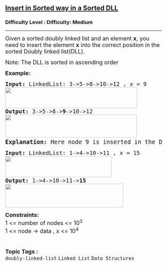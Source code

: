 <h2><a href="https://www.geeksforgeeks.org/problems/insert-in-sorted-way-in-a-sorted-dll/1">Insert in Sorted way in a Sorted DLL</a></h2><h3>Difficulty Level : Difficulty: Medium</h3><hr><div class="problems_problem_content__Xm_eO" style="user-select: auto;"><p style="user-select: auto;"><span style="font-size: 18px; user-select: auto;">Given a sorted doubly linked list and an element <strong style="user-select: auto;">x</strong>, you need to insert the element <strong style="user-select: auto;">x</strong> into the correct position in the sorted Doubly linked list(DLL).</span></p>
<p style="user-select: auto;"><span style="font-size: 18px; user-select: auto;"><span class="selectable-text copyable-text" style="caret-color: rgb(0, 0, 0); user-select: auto;">Note: The DLL is sorted in ascending order</span></span></p>
<p style="user-select: auto;"><span style="font-size: 18px; user-select: auto;"><strong style="user-select: auto;">Example:</strong></span></p>
<pre style="user-select: auto;"><span style="font-size: 18px; user-select: auto;"><strong style="user-select: auto;">Input: </strong>LinkedList: 3-&gt;5-&gt;8-&gt;10-&gt;12 , x = 9<br style="user-select: auto;"><img src="https://media.geeksforgeeks.org/img-practice/prod/addEditProblem/700608/Web/Other/blobid0_1721115793.png" width="425" height="67" style="user-select: auto;"><br style="user-select: auto;"><strong style="user-select: auto;">Output: </strong>3-&gt;5-&gt;8-&gt;<strong style="user-select: auto;">9</strong>-&gt;10-&gt;12<br style="user-select: auto;"><img src="https://media.geeksforgeeks.org/img-practice/prod/addEditProblem/700608/Web/Other/blobid1_1721115806.png" width="423" height="74" style="user-select: auto;"><strong style="user-select: auto;"><br style="user-select: auto;"></strong></span><span style="font-size: 14pt; user-select: auto;"><strong style="user-select: auto;">Explanation: </strong>Here node 9 is inserted in the Doubly Linked-List.</span></pre>
<pre style="user-select: auto;"><span style="font-size: 18px; user-select: auto;"><strong style="user-select: auto;">Input: </strong>LinkedList: 1-&gt;4-&gt;10-&gt;11 , x = 15<br style="user-select: auto;"><img src="https://media.geeksforgeeks.org/img-practice/prod/addEditProblem/700608/Web/Other/blobid2_1721115876.png" width="342" height="68" style="user-select: auto;"><br style="user-select: auto;"><strong style="user-select: auto;">Output: </strong></span><span style="font-size: 18px; user-select: auto;">1-&gt;4-&gt;10-&gt;11-&gt;<strong style="user-select: auto;">15<br style="user-select: auto;"><img src="https://media.geeksforgeeks.org/img-practice/prod/addEditProblem/700608/Web/Other/blobid3_1721115891.png" width="380" height="76" style="user-select: auto;"><br style="user-select: auto;"></strong></span></pre>
<p style="user-select: auto;"><span style="font-size: 18px; user-select: auto;"><strong style="user-select: auto;">Constraints:</strong><br style="user-select: auto;">1 &lt;= number of nodes &lt;= 10<sup style="user-select: auto;">3<br style="user-select: auto;"></sup>1 &lt;= node -&gt; data , x &lt;= 10<sup style="user-select: auto;">4</sup><sup style="user-select: auto;"><br style="user-select: auto;"></sup></span></p></div><br><p><span style=font-size:18px><strong>Topic Tags : </strong><br><code>doubly-linked-list</code>&nbsp;<code>Linked List</code>&nbsp;<code>Data Structures</code>&nbsp;
